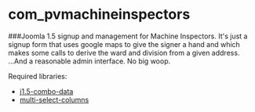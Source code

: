 # com_pvmachineinspectors
###Joomla 1.5 signup and management for Machine Inspectors.
It's just a signup form that uses google maps to give the signer a hand and which makes some calls to derive the ward and division from a given address.  ...And a reasonable admin interface.  No big woop.

Required libraries:
* [j1.5-combo-data](https://github.com/mattyhead/j1.5-combo-data)
* [multi-select-columns](https://github.com/mattyhead/multi-column-select)
